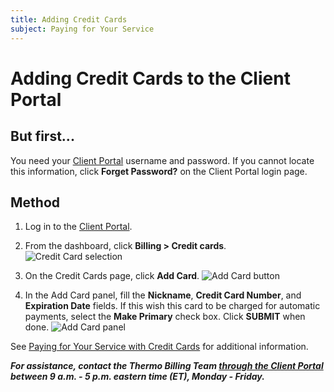```yaml
---
title: Adding Credit Cards
subject: Paying for Your Service
---
```


# Adding Credit Cards to the Client Portal 

## But first...
You need your [Client Portal](https://core.thermo.io/login/) username and password. If you cannot locate this information, click **Forget Password?** on the Client Portal login page.

## Method
1. Log in to the [Client Portal](https://core.thermo.io/login/).
2. From the dashboard, click **Billing > Credit cards**.
   ![Credit Card selection](https://raw.githubusercontent.com/thermoio/docs/master/images/adding-credit-cards/2017-11-14_10-19-42.png)

3. On the Credit Cards page, click **Add Card**.
   ![Add Card button](https://raw.githubusercontent.com/thermoio/docs/master/images/adding-credit-cards/2017-11-14_10-23-15.png)
   
4. In the Add Card panel, fill the **Nickname**, **Credit Card Number**, and **Expiration Date** fields. If this wish this card to be charged for automatic payments, select the **Make Primary** check box. Click **SUBMIT** when done.
   ![Add Card panel](https://raw.githubusercontent.com/thermoio/docs/master/images/adding-credit-cards/2017-11-14_10-24-27.png)

See [Paying for Your Service with Credit Cards](https://www.thermo.io/how-to/client-portal/paying-with-credit-cards) for additional information.

**_For assistance, contact the Thermo Billing Team [through the Client Portal](https://core.thermo.io/login/) between 9 a.m. - 5 p.m. eastern time (ET), Monday - Friday._**
